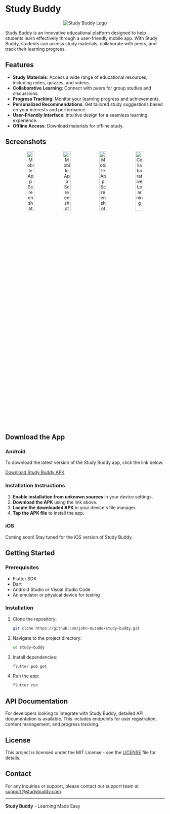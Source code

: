 # Study Buddy

<p align="center">
  <img src="https://john-muinde.com/assets/common/img/projects/1729070791_DeUo5isTvh.png" alt="Study Buddy Logo">
</p>

Study Buddy is an innovative educational platform designed to help students learn effectively through a user-friendly mobile app. With Study Buddy, students can access study materials, collaborate with peers, and track their learning progress.

## Features

- **Study Materials**: Access a wide range of educational resources, including notes, quizzes, and videos.
- **Collaborative Learning**: Connect with peers for group studies and discussions.
- **Progress Tracking**: Monitor your learning progress and achievements.
- **Personalized Recommendations**: Get tailored study suggestions based on your interests and performance.
- **User-Friendly Interface**: Intuitive design for a seamless learning experience.
- **Offline Access**: Download materials for offline study.

## Screenshots

<p align="center">
  <img src="https://john-muinde.com/assets/common/img/projects/1729070791_sYfcrNC2VQ.png" alt="Mobile App Screenshot 1" width="22%">
  <img src="https://john-muinde.com/assets/common/img/projects/1729070791_jy3eECQ7r1.png" alt="Mobile App Screenshot 2" width="22%">
  <img src="https://john-muinde.com/assets/common/img/projects/1729070791_ZF4Ul3IKkX.png" alt="Mobile App Screenshot 3" width="22%">
  <img src="https://john-muinde.com/assets/common/img/projects/1729070791_6V1vAAk0GH.png" alt="Collaborative Learning" width="22%">
</p>

## Download the App

### Android

To download the latest version of the Study Buddy app, click the link below:

[Download Study Buddy APK](https://github.com/john-muinde/study-buddy-release/releases/latest/download/app-armeabi-v7a-release.apk)

### Installation Instructions

1. **Enable installation from unknown sources** in your device settings.
2. **Download the APK** using the link above.
3. **Locate the downloaded APK** in your device's file manager.
4. **Tap the APK file** to install the app.

### iOS

Coming soon! Stay tuned for the iOS version of Study Buddy.

## Getting Started

### Prerequisites

- Flutter SDK
- Dart
- Android Studio or Visual Studio Code
- An emulator or physical device for testing

### Installation

1. Clone the repository:
    ```bash
    git clone https://github.com/john-muinde/study-buddy.git
    ```
2. Navigate to the project directory:
    ```bash
    cd study-buddy
    ```
3. Install dependencies:
    ```bash
    flutter pub get
    ```
4. Run the app:
    ```bash
    flutter run
    ```

## API Documentation

For developers looking to integrate with Study Buddy, detailed API documentation is available. This includes endpoints for user registration, content management, and progress tracking.

## License

This project is licensed under the MIT License - see the [LICENSE](LICENSE) file for details.

## Contact

For any inquiries or support, please contact our support team at support@studybuddy.com.

---

**Study Buddy** - Learning Made Easy
